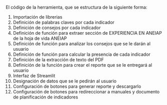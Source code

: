 El código de la herramienta, que se estructura de la siguiente forma:
1. Importación de librerias
2. Definición de palabras claves por cada indicador
3. Definición de consejos por cada indicador
4. Definición de función para extraer sección de EXPERIENCIA EN ANEIAP de la hoja de vida ANEIAP
5. Definición de función para analizar los consejos que se le darán al usuario
6. Definición de función para calcular la presencia de cada indicador
7. Definición de la extracción de texto del PDF
8. Definición de la función para crear el reporte que se le entregará al usuario
9. Interfaz de Streamlit
10. Designación de datos que se le pedirán al usuario
11. Configuración de botones para generar reporte y descargarlo
12. Configuración de botones para redireccionar a manuales y documento de planificación de indicadores
